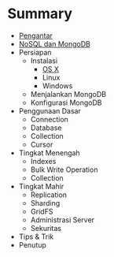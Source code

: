 # Summary

* [Pengantar](README.md)
* [NoSQL dan MongoDB](nosql_dan_mongodb.md)
* Persiapan
    * Instalasi
        * [OS X](instalasi_os_x.md)
        * Linux
        * Windows
    * Menjalankan MongoDB
    * Konfigurasi MongoDB
* Penggunaan Dasar
    * Connection
    * Database
    * Collection
    * Cursor
* Tingkat Menengah
    * Indexes
    * Bulk Write Operation
    * Collection
* Tingkat Mahir
    * Replication
    * Sharding
    * GridFS
    * Administrasi Server
    * Sekuritas
* Tips & Trik
* Penutup
